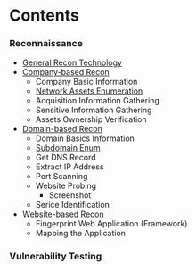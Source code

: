 # Contents

### Reconnaissance

* [General Recon Technology](../reconnaissance/general.md)
* [Company-based Recon](../reconnaissance/company/)
  * Company Basic Information
  * [Network Assets Enumeration](../others-low/network-host-discovery.md)
  * Acquisition Information Gathering
  * Sensitive Information Gathering
  * Assets Ownership Verification
* [Domain-based Recon](../reconnaissance/domain/)
  * Domain Basics Information
  * [Subdomain Enum](../reconnaissance/domain/subdomain-enumeration.md)
  * Get DNS Record
  * Extract IP Address
  * Port Scanning
  * Website Probing
    * Screenshot
  * Serice Identification
* [Website-based Recon](../reconnaissance/website.md)
  * Fingerprint Web Application (Framework)
  * Mapping the Application

### Vulnerability Testing
